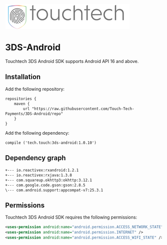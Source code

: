 ![Touchtech Payments](samples/TTP_logo.png)

# 3DS-Android

Touchtech 3DS Android SDK supports Android API 16 and above.

## Installation

Add the following repository:
```
repositories {
    maven {
        url "https://raw.githubusercontent.com/Touch-Tech-Payments/3DS-Android/repo"
    }
}
```

Add the following dependency:
```
compile ('tech.touch:3ds-android:1.0.10')
```

## Dependency graph

```
+--- io.reactivex:rxandroid:1.2.1
+--- io.reactivex:rxjava:1.3.8
+--- com.squareup.okhttp3:okhttp:3.12.1
+--- com.google.code.gson:gson:2.8.5
\--- com.android.support:appcompat-v7:25.3.1
```

## Permissions

Touchtech 3DS Android SDK requires the following permissions:
```xml
<uses-permission android:name="android.permission.ACCESS_NETWORK_STATE" />
<uses-permission android:name="android.permission.INTERNET" />
<uses-permission android:name="android.permission.ACCESS_WIFI_STATE" />
```
